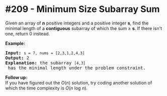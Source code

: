 # \#209 - Minimum Size Subarray Sum
<p>Given an array of <strong>n</strong> positive integers and a positive integer <strong>s</strong>, find the minimal length of a <b>contiguous</b> subarray of which the sum &ge; <strong>s</strong>. If there isn&#39;t one, return 0 instead.</p>

<p><strong>Example:&nbsp;</strong></p>

<pre>
<strong>Input:</strong> <code>s = 7, nums = [2,3,1,2,4,3]</code>
<strong>Output:</strong> 2
<strong>Explanation: </strong>the subarray <code>[4,3]</code> has the minimal length under the problem constraint.</pre>

<div class="spoilers"><b>Follow up:</b></div>

<div class="spoilers">If you have figured out the <i>O</i>(<i>n</i>) solution, try coding another solution of which the time complexity is <i>O</i>(<i>n</i> log <i>n</i>).&nbsp;</div>
